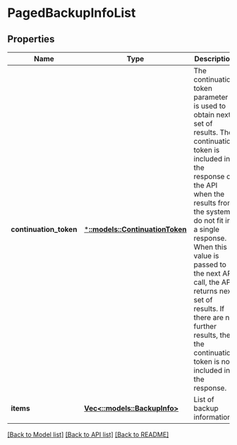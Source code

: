 # PagedBackupInfoList

## Properties
Name | Type | Description | Notes
------------ | ------------- | ------------- | -------------
**continuation_token** | [***::models::ContinuationToken**](ContinuationToken.md) | The continuation token parameter is used to obtain next set of results. The continuation token is included in the response of the API when the results from the system do not fit in a single response. When this value is passed to the next API call, the API returns next set of results. If there are no further results, then the continuation token is not included in the response. | [optional] [default to null]
**items** | [**Vec<::models::BackupInfo>**](BackupInfo.md) | List of backup information. | [optional] [default to null]

[[Back to Model list]](../README.md#documentation-for-models) [[Back to API list]](../README.md#documentation-for-api-endpoints) [[Back to README]](../README.md)



